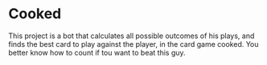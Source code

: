 # Cooked
This project is a bot that calculates all possible outcomes of his plays, and finds the best card to play against the player, in the card game cooked. You better know how to count if tou want to beat this guy.
